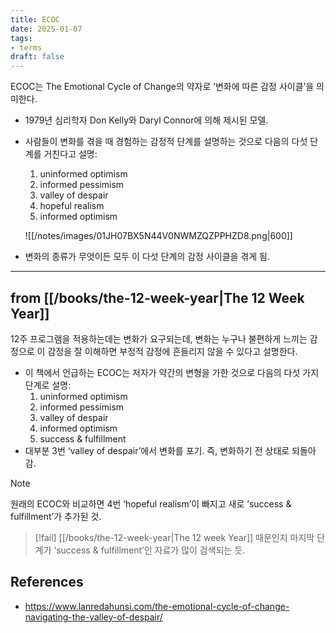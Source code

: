 ```yaml
---
title: ECOC
date: 2025-01-07
tags:
- terms
draft: false
---
```


ECOC는 The Emotional Cycle of Change의 약자로 ‘변화에 따른 감정 사이클’을 의미한다.
- 1979년 심리학자 Don Kelly와 Daryl Connor에 의해 제시된 모델. 
- 사람들이 변화를 겪을 때 경험하는 감정적 단계를 설명하는 것으로 다음의 다섯 단계를 거친다고 설명:
	1. uninformed optimism
	2. informed pessimism
	3. valley of despair
	4. hopeful realism
	5. informed optimism

	![[/notes/images/01JH07BX5N44V0NWMZQZPPHZD8.png|600]]

- 변화의 종류가 무엇이든 모두 이 다섯 단계의 감정 사이클을 겪게 됨.


---
## from [[/books/the-12-week-year|The 12 Week Year]]
12주 프로그램을 적용하는데는 변화가 요구되는데, 변화는 누구나 불편하게 느끼는 감정으로 이 감정을 잘 이해하면 부정적 감정에 흔들리지 않을 수 있다고 설명한다.
- 이 책에서 언급하는 ECOC는 저자가 약간의 변형을 가한 것으로 다음의 다섯 가지 단계로 설명:
	1. uninformed optimism
	2. informed pessimism
	3. valley of despair
	4. informed optimism
	5. success & fulfillment
- 대부분 3번 ‘valley of despair’에서 변화를 포기. 즉, 변화하기 전 상태로 되돌아 감.

> [!note] 
> 원래의 ECOC와 비교하면 4번 ‘hopeful realism’이 빠지고 새로 ’success & fulfillment’가 추가된 것.

> [!fail]
> [[/books/the-12-week-year|The 12 week Year]] 때문인지 마지막 단계가 ‘success & fulfillment’인 자료가 많이 검색되는 듯.


## References
- https://www.lanredahunsi.com/the-emotional-cycle-of-change-navigating-the-valley-of-despair/